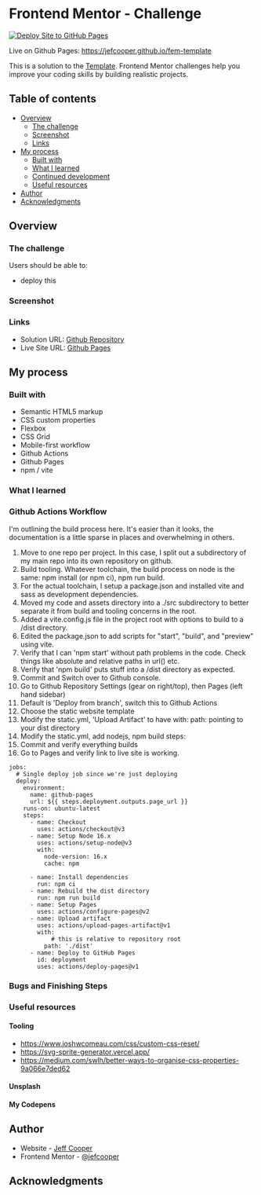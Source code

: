 # Frontend Mentor - Challenge

[![Deploy Site to GitHub Pages](https://github.com/jefcooper/fem-template/actions/workflows/static.yml/badge.svg)](https://github.com/jefcooper/fem-template/actions/workflows/static.yml)

Live on Github Pages: https://jefcooper.github.io/fem-template

This is a solution to the [Template](https://www.frontendmentor.io/challenges/X). Frontend Mentor challenges help you improve your coding skills by building realistic projects.

## Table of contents

- [Overview](#overview)
  - [The challenge](#the-challenge)
  - [Screenshot](#screenshot)
  - [Links](#links)
- [My process](#my-process)
  - [Built with](#built-with)
  - [What I learned](#what-i-learned)
  - [Continued development](#continued-development)
  - [Useful resources](#useful-resources)
- [Author](#author)
- [Acknowledgments](#acknowledgments)

## Overview

### The challenge

Users should be able to:

- deploy this

### Screenshot

### Links

- Solution URL: [Github Repository](https://github.com/jefcooper/fem-template)
- Live Site URL: [Github Pages](https://jefcooper.github.io/fem-template)

## My process

### Built with

- Semantic HTML5 markup
- CSS custom properties
- Flexbox
- CSS Grid
- Mobile-first workflow
- Github Actions
- Github Pages
- npm / vite

### What I learned

### Github Actions Workflow

I'm outlining the build process here.  It's easier than it looks, the documentation is a little sparse in places and overwhelming in others.

1. Move to one repo per project.  In this case, I split out a subdirectory of my main repo into its own repository on github.
2. Build tooling.  Whatever toolchain, the build process on node is the same: npm install (or npm ci), npm run build.
3. For the actual toolchain, I setup a package.json and installed vite and sass as development dependencies.
4. Moved my code and assets directory into a ./src subdirectory to better separate it from build and tooling concerns in the root.
5. Added a vite.config.js file in the project root with options to build to a /dist directory.
6. Edited the package.json to add scripts for "start", "build", and "preview" using vite.
7. Verify that I can 'npm start' without path problems in the code.  Check things like absolute and relative paths in url() etc.
8. Verify that 'npm build' puts stuff into a /dist directory as expected.
9. Commit and Switch over to Github console.
10. Go to Github Repository Settings (gear on right/top), then Pages (left hand sidebar)
11. Default is 'Deploy from branch', switch this to Github Actions
12. Choose the static website template
13. Modify the static.yml, 'Upload Artifact' to have with: path: pointing to your dist directory
14. Modify the static.yml, add nodejs, npm build steps:
15. Commit and verify everything builds
16. Go to Pages and verify link to live site is working.

```
jobs:
  # Single deploy job since we're just deploying
  deploy:
    environment:
      name: github-pages
      url: ${{ steps.deployment.outputs.page_url }}
    runs-on: ubuntu-latest
    steps:
      - name: Checkout
        uses: actions/checkout@v3
      - name: Setup Node 16.x
        uses: actions/setup-node@v3
        with:
          node-version: 16.x
          cache: npm

      - name: Install dependencies
        run: npm ci
      - name: Rebuild the dist directory
        run: npm run build
      - name: Setup Pages
        uses: actions/configure-pages@v2
      - name: Upload artifact
        uses: actions/upload-pages-artifact@v1
        with:
        	# this is relative to repository root
          path: './dist'
      - name: Deploy to GitHub Pages
        id: deployment
        uses: actions/deploy-pages@v1
```

### Bugs and Finishing Steps

### Useful resources

#### Tooling

- https://www.joshwcomeau.com/css/custom-css-reset/
- https://svg-sprite-generator.vercel.app/
- https://medium.com/swlh/better-ways-to-organise-css-properties-9a066e7ded62

#### Unsplash

#### My Codepens

## Author

- Website - [Jeff Cooper](https://jefcooper.github.io)
- Frontend Mentor - [@jefcooper](https://www.frontendmentor.io/profile/jefcooper)

## Acknowledgments
